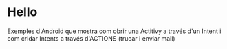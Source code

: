 Hello
=================

Exemples d'Android que mostra com obrir una Actitivy a través d'un Intent i com cridar Intents a través d'ACTIONS 
(trucar i enviar mail)

